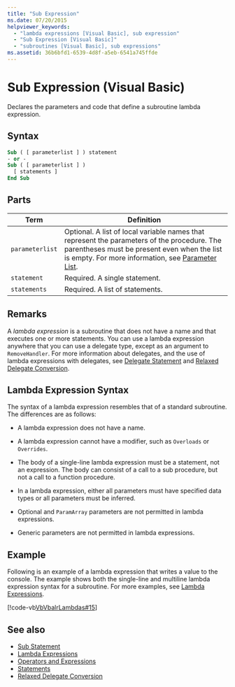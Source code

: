 ```yaml
---
title: "Sub Expression"
ms.date: 07/20/2015
helpviewer_keywords: 
  - "lambda expressions [Visual Basic], sub expression"
  - "Sub Expression [Visual Basic]"
  - "subroutines [Visual Basic], sub expressions"
ms.assetid: 36b6bfd1-6539-4d8f-a5eb-6541a745ffde
---
```

# Sub Expression (Visual Basic)
Declares the parameters and code that define a subroutine lambda expression.  
  
## Syntax  
  
```vb  
Sub ( [ parameterlist ] ) statement  
- or -  
Sub ( [ parameterlist ] )  
  [ statements ]  
End Sub  
```  
  
## Parts  
  
|Term|Definition|  
|---|---|  
|`parameterlist`|Optional. A list of local variable names that represent the parameters of the procedure. The parentheses must be present even when the list is empty. For more information, see [Parameter List](../statements/parameter-list.md).|  
|`statement`|Required. A single statement.|  
|`statements`|Required. A list of statements.|  
  
## Remarks  
 A *lambda expression* is a subroutine that does not have a name and that executes one or more statements. You can use a lambda expression anywhere that you can use a delegate type, except as an argument to `RemoveHandler`. For more information about delegates, and the use of lambda expressions with delegates, see [Delegate Statement](../statements/delegate-statement.md) and [Relaxed Delegate Conversion](../../programming-guide/language-features/delegates/relaxed-delegate-conversion.md).  
  
## Lambda Expression Syntax  
 The syntax of a lambda expression resembles that of a standard subroutine. The differences are as follows:  
  
- A lambda expression does not have a name.  
  
- A lambda expression cannot have a modifier, such as `Overloads` or `Overrides`.  
  
- The body of a single-line lambda expression must be a statement, not an expression. The body can consist of a call to a sub procedure, but not a call to a function procedure.  
  
- In a lambda expression, either all parameters must have specified data types or all parameters must be inferred.  
  
- Optional and `ParamArray` parameters are not permitted in lambda expressions.  
  
- Generic parameters are not permitted in lambda expressions.  
  
## Example  
 Following is an example of a lambda expression that writes a value to the console. The example shows both the single-line and multiline lambda expression syntax for a subroutine. For more examples, see [Lambda Expressions](../../programming-guide/language-features/procedures/lambda-expressions.md).  
  
 [!code-vb[VbVbalrLambdas#15](~/samples/snippets/visualbasic/VS_Snippets_VBCSharp/VbVbalrLambdas/VB/Class1.vb#15)]  
  
## See also

- [Sub Statement](../statements/sub-statement.md)
- [Lambda Expressions](../../programming-guide/language-features/procedures/lambda-expressions.md)
- [Operators and Expressions](../../programming-guide/language-features/operators-and-expressions/index.md)
- [Statements](../../programming-guide/language-features/statements.md)
- [Relaxed Delegate Conversion](../../programming-guide/language-features/delegates/relaxed-delegate-conversion.md)
